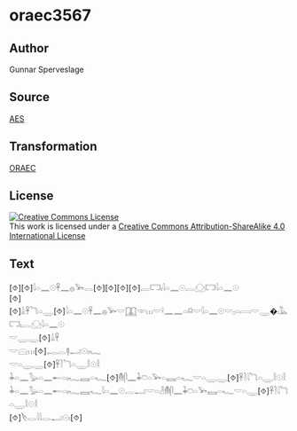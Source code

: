 # oraec3567

## Author

Gunnar Sperveslage

## Source

[AES](https://github.com/simondschweitzer/aes)

## Transformation

[ORAEC](https://oraec.github.io/)

## License

<a rel="license" href="http://creativecommons.org/licenses/by-sa/4.0/"><img alt="Creative Commons License" style="border-width:0" src="https://i.creativecommons.org/l/by-sa/4.0/88x31.png" /></a><br />This work is licensed under a <a rel="license" href="http://creativecommons.org/licenses/by-sa/4.0/">Creative Commons Attribution-ShareAlike 4.0 International License</a>

## Text

[⯑][⯑]𓇋𓏏𓈖𓇳𓋹𓈖𓐍𓅨𓂋[⯑][⯑][⯑][⯑]𓐛𓉐𓏤𓇋𓏏𓈖𓇳𓐛𓈌𓉐𓇋𓏏𓈖𓇳<br>
[⯑][⯑]𓏙𓋹𓆓𓏏𓇾[⯑]𓇋𓏏𓈖𓇳𓋹𓈖𓐍𓅨𓎟𓉳𓎱𓏥𓎟𓍲𓈖𓈖𓏏𓍶𓎟𓇋𓏏𓈖𓇳𓎟𓊪𓏏𓇯𓎟𓇾�𓏤𓅓𓉐𓏤𓐛𓈌𓇋𓏏𓈖𓇳<br>
𓎟𓇾𓇾[⯑]𓏙𓋹<br>
𓎟𓈍𓏥[⯑]𓉻𓐛𓊢𓂝𓇳𓏤𓆑<br>
𓎟𓏏𓇾𓇾[⯑]𓋹𓍘𓆓𓏏𓇾𓎛𓇳𓎛<br>
𓇓𓏏𓈖𓅭𓏏𓈖𓄡𓏏𓏤𓆑𓈘𓏏𓆑[⯑]𓄟𓋴𓈖𓇓𓈞𓏏𓅨𓏏𓈘𓏏𓆑𓎟𓏏𓇾𓇾[⯑]𓋹𓍘𓇋𓆓𓏏𓇾𓎛𓇳𓎛<br>
𓇓𓏏𓈖𓅭𓏏𓈖𓄡𓏏𓏤𓆑𓈘𓆑𓇋𓏏𓈖𓇳𓐛𓂝𓎟𓏏𓁐𓄟𓋴𓈖𓇓𓈞𓏏𓅨𓈘𓏏𓆑𓎟𓏏𓇾[⯑]𓋹𓍘𓇋𓆓𓏏𓇾𓎛𓇳𓎛<br>
[⯑]𓌸𓂋𓇋𓇋𓂋𓂝𓇳𓏤[⯑]<br>

